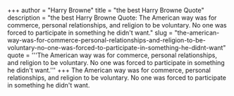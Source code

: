 +++
author = "Harry Browne"
title = "the best Harry Browne Quote"
description = "the best Harry Browne Quote: The American way was for commerce, personal relationships, and religion to be voluntary. No one was forced to participate in something he didn't want."
slug = "the-american-way-was-for-commerce-personal-relationships-and-religion-to-be-voluntary-no-one-was-forced-to-participate-in-something-he-didnt-want"
quote = '''The American way was for commerce, personal relationships, and religion to be voluntary. No one was forced to participate in something he didn't want.'''
+++
The American way was for commerce, personal relationships, and religion to be voluntary. No one was forced to participate in something he didn't want.
